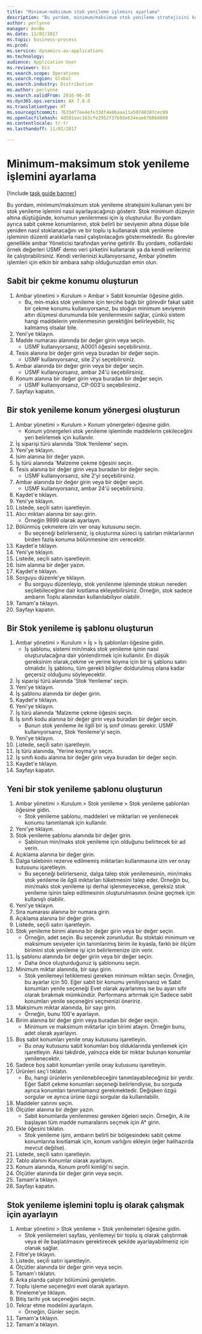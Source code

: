 ```yaml
--- 
title: "Minimum-maksimum stok yenileme işlemini ayarlama"
description: "Bu yordam, minimum/maksimum stok yenileme stratejisini kullanan yeni bir stok yenileme işlemini nasıl ayarlayacağınızı gösterir."
author: perlynne
manager: AnnBe
ms.date: 11/02/2017
ms.topic: business-process
ms.prod: 
ms.service: dynamics-ax-applications
ms.technology: 
audience: Application User
ms.reviewer: bis
ms.search.scope: Operations
ms.search.region: Global
ms.search.industry: Distribution
ms.author: perlynne
ms.search.validFrom: 2016-06-30
ms.dyn365.ops.version: AX 7.0.0
ms.translationtype: HT
ms.sourcegitcommit: 76334f7ee4efe33df4a86aaa11a59748387cec89
ms.openlocfilehash: 4d591eec163cfe2952f37b93e634eae676860889
ms.contentlocale: tr-tr
ms.lasthandoff: 11/02/2017

---
```

# <a name="set-up-a-min-max-replenishment-process"></a>Minimum-maksimum stok yenileme işlemini ayarlama

[!include [task guide banner](../../includes/task-guide-banner.md)]

Bu yordam, minimum/maksimum stok yenileme stratejisini kullanan yeni bir stok yenileme işlemini nasıl ayarlayacağınızı gösterir. Stok minimum düzeyin altına düştüğünde, konumun yenilenmesi için iş oluşturulur. Bu yordam ayrıca sabit çekme konumlarının, stok belirli bir seviyenin altına düşse bile yeniden nasıl stoklanacağını ve bir toplu iş kullanarak stok yenileme işleminin düzenli aralıklarla nasıl çalıştırılacağını göstermektedir. Bu görevler genellikle ambar Yöneticisi tarafından yerine getirilir. Bu yordamı, notlardaki örnek değerleri USMF demo veri şirketini kullanarak ya da kendi verileriniz ile çalıştırabilirsiniz. Kendi verilerinizi kullanıyorsanız, Ambar yönetim işlemleri için etkin bir ambara sahip olduğunuzdan emin olun.


## <a name="create-a-fixed-picking-location"></a>Sabit bir çekme konumu oluşturun
1. Ambar yönetimi > Kurulum > Ambar > Sabit konumlar öğesine gidin.
    * Bu, min-maks stok yenileme için tercihe bağlı bir görevdir fakat sabit bir çekme konumu kullanıyorsanız, bu stoğun minimum seviyenin altın düşmesi durumunda bile yenilenmesini sağlar, çünkü sistem hangi maddelerin yenilenmesinin gerektiğini belirleyebilir, hiç kalmamış olsalar bile.  
2. Yeni'ye tıklayın.
3. Madde numarası alanında bir değer girin veya seçin.
    * USMF kullanıyorsanız, A0001 öğesini seçebilirsiniz.  
4. Tesis alanına bir değer girin veya buradan bir değer seçin.
    * USMF kullanıyorsanız, site 2'yi seçebilirsiniz.  
5. Ambar alanında bir değer girin veya bir değer seçin.
    * USMF kullanıyorsanız, ambar 24'ü seçebilirsiniz.  
6. Konum alanına bir değer girin veya buradan bir değer seçin.
    * USMF kullanıyorsanız, CP-003'ü seçebilirsiniz.  
7. Sayfayı kapatın.

## <a name="create-a-replenishment-location-directive"></a>Bir stok yenileme konum yönergesi oluşturun
1. Ambar yönetimi > Kurulum > Konum yönergeleri öğesine gidin.
    * Konum yönergeleri stok yenileme işleminde maddelerin çekileceğini yeri belirlemek için kullanılır.  
2. İş siparişi türü alanında 'Stok Yenileme' seçin.
3. Yeni'ye tıklayın.
4. İsim alanına bir değer yazın.
5. İş türü alanında 'Malzeme çekme öğesini seçin.
6. Tesis alanına bir değer girin veya buradan bir değer seçin.
    * USMF kullanıyorsanız, site 2'yi seçebilirsiniz.  
7. Ambar alanında bir değer girin veya bir değer seçin.
    * USMF kullanıyorsanız, ambar 24'ü seçebilirsiniz.  
8. Kaydet'e tıklayın.
9. Yeni'ye tıklayın.
10. Listede, seçili satırı işaretleyin.
11. Alıcı miktarı alanına bir sayı girin.
    * Örneğin 9999 olarak ayarlayın.  
12. Bölünmüş çekmelere izin ver onay kutusunu seçin.
    * Bu seçeneği belirlerseniz, iş oluşturma süreci iş satırları miktarlarının birden fazla konuma bölünmesine izin verecektir.  
13. Kaydet'e tıklayın.
14. Yeni'ye tıklayın.
15. Listede, seçili satırı işaretleyin.
16. İsim alanına bir değer yazın.
17. Kaydet'e tıklayın.
18. Sorguyu düzenle'ye tıklayın.
    * Bu sorguyu düzenleyip, stok yenilenme işleminde stokun nereden seçilebileceğine dair kısıtlama ekleyebilirsiniz. Örneğin, stok sadece ambarın Toplu alanından kullanılabiliyor olabilir.  
19. Tamam'a tıklayın.
20. Sayfayı kapatın.

## <a name="create-a-replenishment-work-template"></a>Bir Stok yenileme iş şablonu oluşturun
1. Ambar yönetimi > Kurulum > İş > İş şablonları öğesine gidin.
    * İş şablonu, sistemi min/maks stok yenileme işinin nasıl oluşturulacağına dair yönlendirmek için kullanılır. En düşük gereksinim olarak,çekme ve yerine koyma için bir iş şablonu satırı olmalıdır. İş şablonu, tüm gerekli bilgiler doldurulmuş olana kadar geçersiz olduğunu söyleyecektir.  
2. İş siparişi türü alanında 'Stok Yenileme' seçin.
3. Yeni'ye tıklayın.
4. İş şablonu alanında bir değer girin.
5. Kaydet'e tıklayın.
6. Yeni'ye tıklayın.
7. İş türü alanında 'Malzeme çekme öğesini seçin.
8. İş sınıfı kodu alanına bir değer girin veya buradan bir değer seçin.
    * Bunun stok yenileme ile ilgili bir iş sınıf olması gerekir. USMF kullanıyorsanız, Stok Yenileme'yi seçin.  
9. Yeni'ye tıklayın.
10. Listede, seçili satırı işaretleyin.
11. İş türü alanında, 'Yerine koyma'yı seçin.
12. İş sınıfı kodu alanına bir değer girin veya buradan bir değer seçin.
13. Kaydet'e tıklayın.
14. Sayfayı kapatın.

## <a name="create-a-new-replenishment-template"></a>Yeni bir stok yenileme şablonu oluşturun
1. Ambar yönetimi > Kurulum > Stok yenileme > Stok yenileme şablonları öğesine gidin.
    * Stok yenileme şablonu, maddeleri ve miktarları ve yenilenecek konumu tanımlamak için kullanılır.  
2. Yeni'ye tıklayın.
3. Stok yenileme şablonu alanında bir değer girin.
    * Şablonun min/maks stok yenileme için olduğunu belirtecek bir ad verin.  
4. Açıklama alanına bir değer girin.
5. Dalga talebinin rezerve edilmemiş miktarları kullanmasına izin ver onay kutusunu işaretleyin.
    * Bu seçeneği belirlerseniz, dalga talep stok yenilemesinin, min/maks stok yenileme ile ilgili miktarları tüketmesini talep eder. Örneğin bu, min/maks stok yenileme işi derhal işlenmeyecekse, gereksiz stok yenileme işinin talep edilmesinin oluşturulmasının önüne geçmek için kullanışlı olabilir.  
6. Yeni'ye tıklayın.
7. Sıra numarası alanına bir numara girin.
8. Açıklama alanına bir değer girin.
9. Listede, seçili satırı işaretleyin.
10. Stok yenileme birimi alanına bir değer girin veya bir değer seçin.
    * Örneğin, adet seçin. Bu seçenek zorunludur. Bu stoktaki minimum ve maksimum seviyeler için tanımlanmış birim ile kıyasla, farklı bir ölçüm birimini stok yenileme işi için belirlemenize izin verir.  
11. İş şablonu alanında bir değer girin veya bir değer seçin.
    * Daha önce oluşturduğunuz iş şablonunu seçin.  
12. Minimum miktar alanında, bir sayı girin.
    * Stok yenilemeyi tetiklemesi gereken minimum miktarı seçin. Örneğin, bu ayarlar için 50. Eğer sabit bir konumu yeniliyorsanız ve Sabit konumları yenile seçeneği Evet olarak ayarlanmış ise bu ayarı sıfır olarak bırakmak mümkündür. Performans artırmak için Sadece sabit konumları yenile seçeneğini seçmenizi öneririz.  
13. Maksimum miktar alanında, bir sayı girin.
    * Örneğin, bunu 100'e ayarlayın.  
14. Birim alanına bir değer girin veya buradan bir değer seçin.
    * Minimum ve maksimum miktarlar için birimi atayın. Örneğin bunu, adet olarak ayarlayın.  
15. Boş sabit konumları yenile onay kutusunu işaretleyin.
    * Bu onay kutusunu sabit konumları boş olduklarında yenilemek için işaretleyin. Aksi takdirde, yalnızca elde bir miktar bulunan konumlar yenilenecektir.  
16. Sadece boş sabit konumları yenile onay kutusunu işaretleyin.
17. Ürünleri seç'i tıklatın.
    * Bu, hangi ürünlerin yenilenebileceğini tanımlayabileceğiniz bir yerdir. Eğer Sabit çekme konumları seçeneği belirlendiyse, bu sorguda ayrıca konumları tanımlamanız gerekmektedir. Değişken özgü sorgular ve ayrıca ürüne özgü sorgular da kullanılabilir.  
18. Maddeler satırını seçin.
19. Ölçütler alanına bir değer yazın.
    * Sabit konumlarda yenilenmesi gereken öğeleri seçin. Örneğin, A ile başlayan tüm madde numaralarını seçmek için A* girin.  
20. Ekle öğesini tıklatın.
    * Stok yenileme işini, ambarın belirli bir bölgesindeki sabit çekme konumlarına kısıtlamak için, konum varlığını ekleyin (eğer halihazırda mevcut değilse).  
21. Listede, seçili satırı işaretleyin.
22. Tablo alanını Konumlar olarak ayarlayın.
23. Konum alanında, Konum profil kimliği'ni seçin.
24. Ölçütler alanında bir değer girin veya seçin.
25. Tamam'a tıklayın.
26. Sayfayı kapatın.

## <a name="set-the-replenishment-process-to-run-as-a-batch-job"></a>Stok yenileme işlemini toplu iş olarak çalışmak için ayarlayın
1. Ambar yönetimi > Stok yenileme > Stok yenilemeleri öğesine gidin.
    * Stok yenilemeleri sayfası, yenilemeyi bir toplu iş olarak çalıştırmak veya el ile başlatılmasını gerektirecek şekilde ayarlayabilmeniz için olanak sağlar.  
2. Filtre'ye tıklayın.
3. Listede, seçili satırı işaretleyin.
4. Ölçütler alanında bir değer girin veya seçin.
5. Tamam'ı tıklatın.
6. Arka planda çalıştır bölümünü genişletin.
7. Toplu işleme seçeneğini evet olarak ayarlayın.
8. Yineleme'ye tıklayın.
9. Bitiş tarihi yok seçeneğini seçin.
10. Tekrar etme modelini ayarlayın.
    * Örneğin, Günler seçin.  
11. Tamam'a tıklayın.
12. Tamam'a tıklayın.


